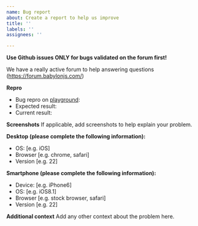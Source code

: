 ```yaml
---
name: Bug report
about: Create a report to help us improve
title: ''
labels: ''
assignees: ''

---
```


**Use Github issues ONLY for bugs validated on the forum first!**

We have a really active forum to help answering questions (https://forum.babylonjs.com/)

**Repro**
- Bug repro on [playground](https://playground.babylonjs.com):
- Expected result:
- Current result:

**Screenshots**
If applicable, add screenshots to help explain your problem.

**Desktop (please complete the following information):**
 - OS: [e.g. iOS]
 - Browser [e.g. chrome, safari]
 - Version [e.g. 22]

**Smartphone (please complete the following information):**
 - Device: [e.g. iPhone6]
 - OS: [e.g. iOS8.1]
 - Browser [e.g. stock browser, safari]
 - Version [e.g. 22]

**Additional context**
Add any other context about the problem here.
